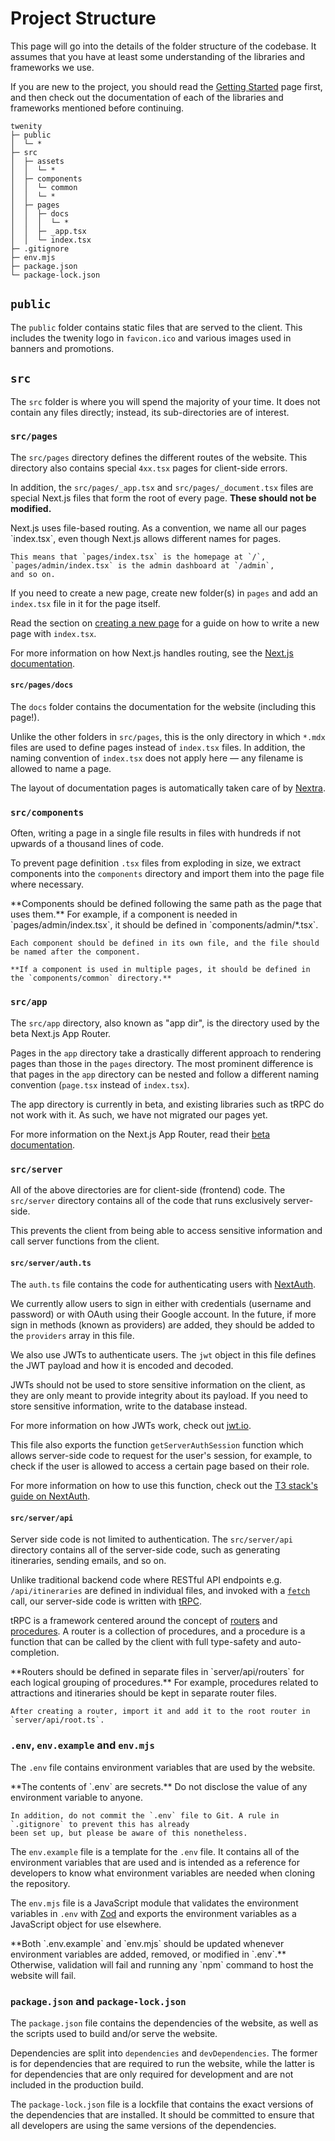 # Project Structure

This page will go into the details of the folder structure of the codebase.
It assumes that you have at least some understanding of the libraries and frameworks we use.

If you are new to the project, you should read the [Getting Started](/getting-started) page first,
and then check out the documentation of each of the libraries and frameworks mentioned before continuing.

```
twenity
├─ public
│  └─ *
├─ src
│  ├─ assets
│  │  └─ *
│  ├─ components
│  │  └─ common
│  │  └─ *
│  ├─ pages
│  │  ├─ docs
│  │  │  └─ *
│  │  ├─ _app.tsx
│  │  └─ index.tsx
├─ .gitignore
├─ env.mjs
├─ package.json
└─ package-lock.json
```

## `public`

The `public` folder contains static files that are served to the client.
This includes the twenity logo in `favicon.ico` and various images used in banners and promotions.

## `src`

The `src` folder is where you will spend the majority of your time.
It does not contain any files directly; instead, its sub-directories are of interest.

### `src/pages`

The `src/pages` directory defines the different routes of the website.
This directory also contains special `4xx.tsx` pages for client-side errors.

In addition, the `src/pages/_app.tsx` and `src/pages/_document.tsx` files are special Next.js files that
form the root of every page. **These should not be modified.**

<Callout type="info" emoji="ℹ️">
    Next.js uses file-based routing. As a convention, we name all our pages `index.tsx`, even though Next.js
    allows different names for pages.

    This means that `pages/index.tsx` is the homepage at `/`, `pages/admin/index.tsx` is the admin dashboard at `/admin`,
    and so on.

</Callout>

If you need to create a new page, create new folder(s) in `pages` and add an `index.tsx` file in it for the page itself.

Read the section on [creating a new page](/creating-a-new-page) for a guide on how to write a new page with `index.tsx`.

For more information on how Next.js handles routing, see the [Next.js documentation](https://nextjs.org/docs/routing/introduction).

#### `src/pages/docs`

The `docs` folder contains the documentation for the website (including this page!).

Unlike the other folders in `src/pages`, this is the only directory in which `*.mdx` files are used to define pages
instead of `index.tsx` files. In addition, the naming convention of `index.tsx` does not apply here — any filename is
allowed to name a page.

The layout of documentation pages is automatically taken care of by [Nextra](https://nextra.site).

### `src/components`

Often, writing a page in a single file results in files with hundreds if not upwards of a thousand lines of code.

To prevent page definition `.tsx` files from exploding in size, we extract components into the `components` directory
and import them into the page file where necessary.

<Callout type="info" emoji="ℹ️">
    **Components should be defined following the same path as the page that uses them.** For example, if a component is needed
    in `pages/admin/index.tsx`, it should be defined in `components/admin/*.tsx`.

    Each component should be defined in its own file, and the file should be named after the component.

    **If a component is used in multiple pages, it should be defined in the `components/common` directory.**

</Callout>

### `src/app`

The `src/app` directory, also known as "app dir", is the directory used by the beta Next.js App Router.

Pages in the `app` directory take a drastically different approach to rendering pages than those in the `pages` directory.
The most prominent difference is that pages in the `app` directory can be nested
and follow a different naming convention (`page.tsx` instead of `index.tsx`).

The app directory is currently in beta, and existing libraries such as tRPC do not work with it.
As such, we have not migrated our pages yet.

For more information on the Next.js App Router, read their [beta documentation](https://beta.nextjs.org/docs).

### `src/server`

All of the above directories are for client-side (frontend) code.
The `src/server` directory contains all of the code that runs exclusively server-side.

This prevents the client from being able to access sensitive information and call server functions from the client.

#### `src/server/auth.ts`

The `auth.ts` file contains the code for authenticating users with [NextAuth](https://next-auth.js.org/).

We currently allow users to sign in either with credentials (username and password) or with OAuth using their Google account.
In the future, if more sign in methods (known as providers) are added, they should be added to the `providers` array in this file.

We also use JWTs to authenticate users. The `jwt` object in this file defines the JWT payload and how it is encoded and decoded.

<Callout type="warning" emoji="⚠️">
    JWTs should not be used to store sensitive information on the client, as they are only meant to provide integrity
    about its payload. If you need to store sensitive information, write to the database instead.
</Callout>

For more information on how JWTs work, check out [jwt.io](https://jwt.io/).

This file also exports the function `getServerAuthSession` function which allows server-side code to request for
the user's session, for example, to check if the user is allowed to access a certain page based on their role.

For more information on how to use this function, check out the [T3 stack's guide on NextAuth](https://create.t3.gg/en/usage/next-auth).

#### `src/server/api`

Server side code is not limited to authentication. The `src/server/api` directory contains all of the server-side code,
such as generating itineraries, sending emails, and so on.

Unlike traditional backend code where RESTful API endpoints e.g. `/api/itineraries` are defined in individual files,
and invoked with a [`fetch`](https://developer.mozilla.org/en-US/docs/Web/API/Fetch_API) call,
our server-side code is written with [tRPC](https://trpc.io/).

tRPC is a framework centered around the concept of [routers](https://trpc.io/docs/server/routers) and [procedures](https://trpc.io/docs/server/procedures).
A router is a collection of procedures, and a procedure is a function that can be called by the client with full
type-safety and auto-completion.

<Callout type="info" emoji="ℹ️">
    **Routers should be defined in separate files in `server/api/routers` for each logical grouping of procedures.**
    For example, procedures related to attractions and itineraries should be kept in separate router files.

    After creating a router, import it and add it to the root router in `server/api/root.ts`.

</Callout>

### `.env`, `env.example` and `env.mjs`

The `.env` file contains environment variables that are used by the website.

<Callout type="warning" emoji="⚠️">
    **The contents of `.env` are secrets.**
    Do not disclose the value of any environment variable to anyone.

    In addition, do not commit the `.env` file to Git. A rule in `.gitignore` to prevent this has already
    been set up, but please be aware of this nonetheless.

</Callout>

The `env.example` file is a template for the `.env` file. It contains all of the environment variables that are used
and is intended as a reference for developers to know what environment variables are needed when cloning the repository.

The `env.mjs` file is a JavaScript module that validates the environment variables in `.env` with [Zod](https://zod.dev)
and exports the environment variables as a JavaScript object for use elsewhere.

<Callout type="info" emoji="ℹ️">
    **Both `.env.example` and `env.mjs` should be updated whenever environment variables are added, removed, or modified
    in `.env`.** Otherwise, validation will fail and running any `npm` command to host the website will fail.
</Callout>

### `package.json` and `package-lock.json`

The `package.json` file contains the dependencies of the website, as well as the scripts used to build and/or serve
the website.

Dependencies are split into `dependencies` and `devDependencies`. The former is for dependencies that are required
to run the website, while the latter is for dependencies that are only required for development and are not included
in the production build.

The `package-lock.json` file is a lockfile that contains the exact versions of the dependencies that are installed.
It should be committed to ensure that all developers are using the same versions of the dependencies.
